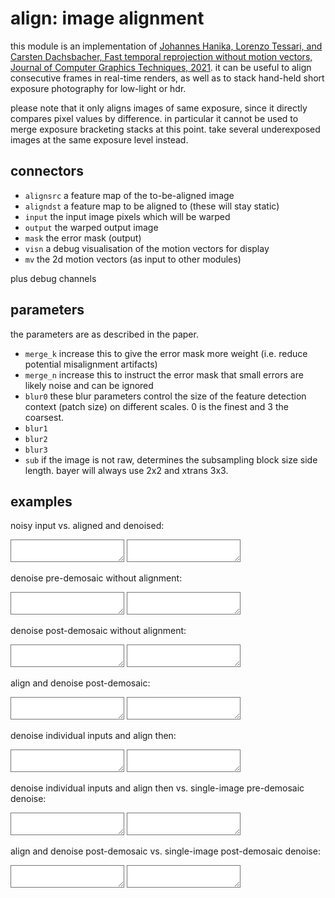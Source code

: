 # align: image alignment

this module is an implementation of [Johannes Hanika, Lorenzo Tessari, and
Carsten Dachsbacher, Fast temporal reprojection without motion vectors, Journal
of Computer Graphics Techniques, 2021](https://jo.dreggn.org/home/2021_motion.pdf).
it can be useful to align consecutive frames in real-time renders, as well as
to stack hand-held short exposure photography for low-light or hdr.

please note that it only aligns images of same exposure, since it directly
compares pixel values by difference. in particular it cannot be used to merge
exposure bracketing stacks at this point. take several underexposed images at
the same exposure level instead.

## connectors

* `alignsrc`  a feature map of the to-be-aligned image
* `aligndst`  a feature map to be aligned to (these will stay static)
* `input`  the input image pixels which will be warped
* `output` the warped output image
* `mask`   the error mask (output)
* `visn`   a debug visualisation of the motion vectors for display
* `mv`     the 2d motion vectors (as input to other modules)

plus debug channels

## parameters

the parameters are as described in the paper.

* `merge_k` increase this to give the error mask more weight (i.e. reduce potential misalignment artifacts)
* `merge_n` increase this to instruct the error mask that small errors are likely noise and can be ignored
* `blur0`   these blur parameters control the size of the feature detection context (patch size) on different scales. 0 is the finest and 3 the coarsest.
* `blur1`
* `blur2`
* `blur3`
* `sub` if the image is not raw, determines the subsampling block size side length. bayer will always use 2x2 and xtrans 3x3.


## examples

noisy input vs. aligned and denoised:  
<div class="compare_box">
<textarea readonly style="background-image:url(img_0000.jpg)"></textarea>
<textarea readonly style="background-image:url(img_0003.jpg)"></textarea>
</div>

denoise pre-demosaic without alignment:  
<div class="compare_box">
<textarea readonly style="background-image:url(img_0001.jpg)"></textarea>
<textarea readonly style="background-image:url(img_0003.jpg)"></textarea>
</div>

denoise post-demosaic without alignment:  
<div class="compare_box">
<textarea readonly style="background-image:url(img_0002.jpg)"></textarea>
<textarea readonly style="background-image:url(img_0003.jpg)"></textarea>
</div>

align and denoise post-demosaic:  
<div class="compare_box">
<textarea readonly style="background-image:url(img_0004.jpg)"></textarea>
<textarea readonly style="background-image:url(img_0003.jpg)"></textarea>
</div>

denoise individual inputs and align then:  
<div class="compare_box">
<textarea readonly style="background-image:url(img_0005.jpg)"></textarea>
<textarea readonly style="background-image:url(img_0003.jpg)"></textarea>
</div>

denoise individual inputs and align then vs. single-image pre-demosaic denoise:  
<div class="compare_box">
<textarea readonly style="background-image:url(img_0001.jpg)"></textarea>
<textarea readonly style="background-image:url(img_0005.jpg)"></textarea>
</div>

align and denoise post-demosaic vs. single-image post-demosaic denoise:  
<div class="compare_box">
<textarea readonly style="background-image:url(img_0002.jpg)"></textarea>
<textarea readonly style="background-image:url(img_0004.jpg)"></textarea>
</div>

